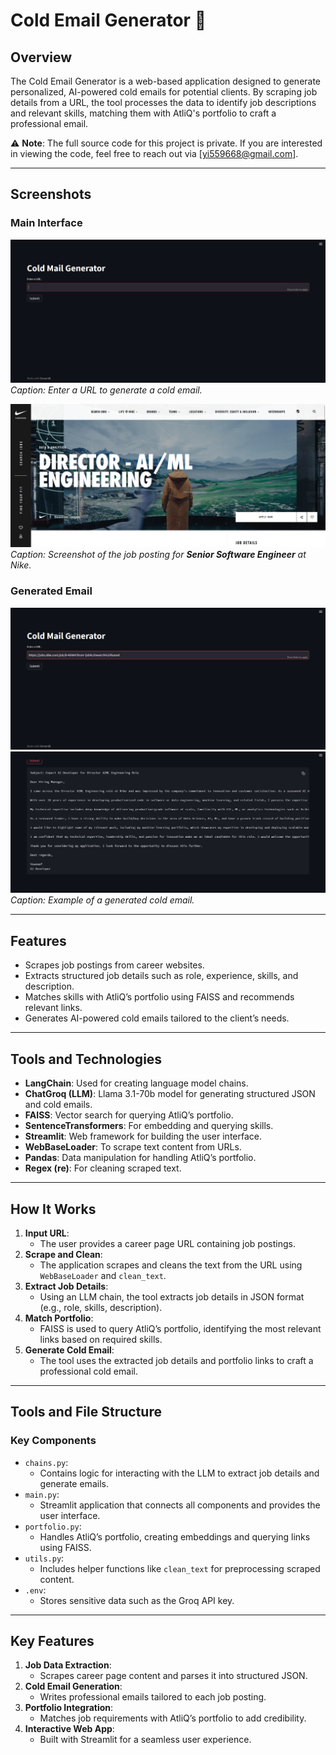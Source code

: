 # Cold Email Generator 📧

## Overview
The Cold Email Generator is a web-based application designed to generate personalized, AI-powered cold emails for potential clients. By scraping job details from a URL, the tool processes the data to identify job descriptions and relevant skills, matching them with AtliQ's portfolio to craft a professional email.

⚠️ **Note**: The full source code for this project is private. If you are interested in viewing the code, feel free to reach out via [yi559668@gmail.com].


---

## Screenshots

### **Main Interface**
![Main Interface](screenshots/Screenshot_(449).png)
*Caption: Enter a URL to generate a cold email.*

![Job Posting](screenshots/Screenshot_(452).png)
*Caption: Screenshot of the job posting for **Senior Software Engineer** at Nike.*


### **Generated Email**
![Generated Email](screenshots/Screenshot_(450).png)
![Generated Email](screenshots/Screenshot_(454).png)
*Caption: Example of a generated cold email.*

---

## Features
- Scrapes job postings from career websites.
- Extracts structured job details such as role, experience, skills, and description.
- Matches skills with AtliQ’s portfolio using FAISS and recommends relevant links.
- Generates AI-powered cold emails tailored to the client’s needs.

---

## Tools and Technologies
- **LangChain**: Used for creating language model chains.
- **ChatGroq (LLM)**: Llama 3.1-70b model for generating structured JSON and cold emails.
- **FAISS**: Vector search for querying AtliQ’s portfolio.
- **SentenceTransformers**: For embedding and querying skills.
- **Streamlit**: Web framework for building the user interface.
- **WebBaseLoader**: To scrape text content from URLs.
- **Pandas**: Data manipulation for handling AtliQ’s portfolio.
- **Regex (re)**: For cleaning scraped text.

---

## How It Works
1. **Input URL**:
   - The user provides a career page URL containing job postings.
2. **Scrape and Clean**:
   - The application scrapes and cleans the text from the URL using `WebBaseLoader` and `clean_text`.
3. **Extract Job Details**:
   - Using an LLM chain, the tool extracts job details in JSON format (e.g., role, skills, description).
4. **Match Portfolio**:
   - FAISS is used to query AtliQ’s portfolio, identifying the most relevant links based on required skills.
5. **Generate Cold Email**:
   - The tool uses the extracted job details and portfolio links to craft a professional cold email.

---

## Tools and File Structure
### **Key Components**
- `chains.py`:
  - Contains logic for interacting with the LLM to extract job details and generate emails.
- `main.py`:
  - Streamlit application that connects all components and provides the user interface.
- `portfolio.py`:
  - Handles AtliQ’s portfolio, creating embeddings and querying links using FAISS.
- `utils.py`:
  - Includes helper functions like `clean_text` for preprocessing scraped content.
- `.env`:
  - Stores sensitive data such as the Groq API key.

---

## Key Features
1. **Job Data Extraction**:
   - Scrapes career page content and parses it into structured JSON.
2. **Cold Email Generation**:
   - Writes professional emails tailored to each job posting.
3. **Portfolio Integration**:
   - Matches job requirements with AtliQ’s portfolio to add credibility.
4. **Interactive Web App**:
   - Built with Streamlit for a seamless user experience.



